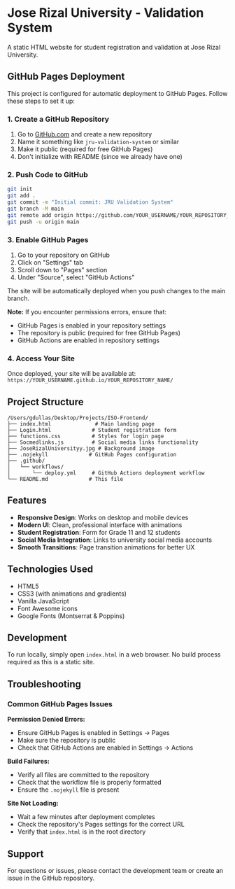 # Jose Rizal University - Validation System

A static HTML website for student registration and validation at Jose Rizal University.

## GitHub Pages Deployment

This project is configured for automatic deployment to GitHub Pages. Follow these steps to set it up:

### 1. Create a GitHub Repository

1. Go to [GitHub.com](https://github.com) and create a new repository
2. Name it something like `jru-validation-system` or similar
3. Make it public (required for free GitHub Pages)
4. Don't initialize with README (since we already have one)

### 2. Push Code to GitHub

```bash
git init
git add .
git commit -m "Initial commit: JRU Validation System"
git branch -M main
git remote add origin https://github.com/YOUR_USERNAME/YOUR_REPOSITORY_NAME.git
git push -u origin main
```

### 3. Enable GitHub Pages

1. Go to your repository on GitHub
2. Click on "Settings" tab
3. Scroll down to "Pages" section
4. Under "Source", select "GitHub Actions"

The site will be automatically deployed when you push changes to the main branch.

**Note:** If you encounter permissions errors, ensure that:
- GitHub Pages is enabled in your repository settings
- The repository is public (required for free GitHub Pages)
- GitHub Actions are enabled in repository settings

### 4. Access Your Site

Once deployed, your site will be available at:
`https://YOUR_USERNAME.github.io/YOUR_REPOSITORY_NAME/`

## Project Structure

```
/Users/gdullas/Desktop/Projects/ISO-Frontend/
├── index.html              # Main landing page
├── Login.html             # Student registration form
├── functions.css          # Styles for login page
├── Socmedlinks.js         # Social media links functionality
├── JoseRizalUniversityy.jpg # Background image
├── .nojekyll             # GitHub Pages configuration
├── .github/
│   └── workflows/
│       └── deploy.yml     # GitHub Actions deployment workflow
└── README.md             # This file
```

## Features

- **Responsive Design**: Works on desktop and mobile devices
- **Modern UI**: Clean, professional interface with animations
- **Student Registration**: Form for Grade 11 and 12 students
- **Social Media Integration**: Links to university social media accounts
- **Smooth Transitions**: Page transition animations for better UX

## Technologies Used

- HTML5
- CSS3 (with animations and gradients)
- Vanilla JavaScript
- Font Awesome icons
- Google Fonts (Montserrat & Poppins)

## Development

To run locally, simply open `index.html` in a web browser. No build process required as this is a static site.

## Troubleshooting

### Common GitHub Pages Issues

**Permission Denied Errors:**
- Ensure GitHub Pages is enabled in Settings → Pages
- Make sure the repository is public
- Check that GitHub Actions are enabled in Settings → Actions

**Build Failures:**
- Verify all files are committed to the repository
- Check that the workflow file is properly formatted
- Ensure the `.nojekyll` file is present

**Site Not Loading:**
- Wait a few minutes after deployment completes
- Check the repository's Pages settings for the correct URL
- Verify that `index.html` is in the root directory

## Support

For questions or issues, please contact the development team or create an issue in the GitHub repository.